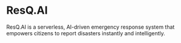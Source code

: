 # ResQ.AI
ResQ.AI is a serverless, AI-driven emergency response system that empowers citizens to report disasters instantly and intelligently.
